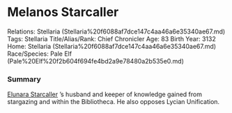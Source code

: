 # Melanos Starcaller

Relations: Stellaria (Stellaria%20f6088af7dce147c4aa46a6e35340ae67.md) 
Tags: Stellaria
Title/Alias/Rank: Chief Chronicler
Age: 83
Birth Year: 3132
Home: Stellaria (Stellaria%20f6088af7dce147c4aa46a6e35340ae67.md) 
Race/Species: Pale Elf (Pale%20Elf%20f2b604f694fe4bd2a9e78480a2b535e0.md)

### Summary

[Elunara Starcaller](Elunara%20Starcaller%20587f9970d95e4fcaacf339e2b8c40042.md) ’s husband and keeper of knowledge gained from stargazing and within the Bibliotheca. He also opposes Lycian Unification.